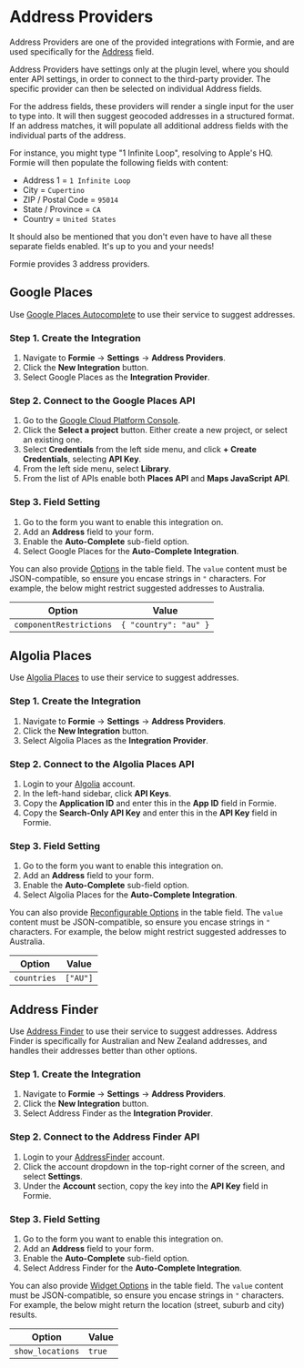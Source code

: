 # Address Providers
Address Providers are one of the provided integrations with Formie, and are used specifically for the [Address](docs:feature-tour/fields#address) field.

Address Providers have settings only at the plugin level, where you should enter API settings, in order to connect to the third-party provider. The specific provider can then be selected on individual Address fields.

For the address fields, these providers will render a single input for the user to type into. It will then suggest geocoded addresses in a structured format. If an address matches, it will populate all additional address fields with the individual parts of the address.

For instance, you might type "1 Infinite Loop", resolving to Apple's HQ. Formie will then populate the following fields with content:

- Address 1 = `1 Infinite Loop`
- City = `Cupertino`
- ZIP / Postal Code = `95014`
- State / Province = `CA`
- Country = `United States`

It should also be mentioned that you don't even have to have all these separate fields enabled. It's up to you and your needs!

Formie provides 3 address providers.

## Google Places
Use [Google Places Autocomplete](https://developers.google.com/maps/documentation/javascript/places-autocomplete) to use their service to suggest addresses.

### Step 1. Create the Integration
1. Navigate to **Formie** → **Settings** → **Address Providers**.
1. Click the **New Integration** button.
1. Select Google Places as the **Integration Provider**.

### Step 2. Connect to the Google Places API
1. Go to the <a href="https://console.cloud.google.com/project/_/apiui/apis/enabled" target="_blank">Google Cloud Platform Console</a>.
1. Click the **Select a project** button. Either create a new project, or select an existing one.
1. Select **Credentials** from the left side menu, and click **+ Create Credentials**, selecting **API Key**.
1. From the left side menu, select **Library**.
1. From the list of APIs enable both **Places API** and **Maps JavaScript API**.

### Step 3. Field Setting
1. Go to the form you want to enable this integration on.
1. Add an **Address** field to your form.
1. Enable the **Auto-Complete** sub-field option.
1. Select Google Places for the **Auto-Complete Integration**.

You can also provide [Options](https://developers.google.com/maps/documentation/javascript/places-autocomplete#add-autocomplete) in the table field. The `value` content must be JSON-compatible, so ensure you encase strings in `"` characters. For example, the below might restrict suggested addresses to Australia.

Option | Value
--- | ---
`componentRestrictions` | `{ "country": "au" }`


## Algolia Places
Use [Algolia Places](https://community.algolia.com/places/) to use their service to suggest addresses.

### Step 1. Create the Integration
1. Navigate to **Formie** → **Settings** → **Address Providers**.
1. Click the **New Integration** button.
1. Select Algolia Places as the **Integration Provider**.

### Step 2. Connect to the Algolia Places API
1. Login to your <a href="https://www.algolia.com/apps" target="_blank">Algolia</a> account.
1. In the left-hand sidebar, click **API Keys**.
1. Copy the **Application ID** and enter this in the **App ID** field in Formie.
1. Copy the **Search-Only API Key** and enter this in the **API Key** field in Formie.

### Step 3. Field Setting
1. Go to the form you want to enable this integration on.
1. Add an **Address** field to your form.
1. Enable the **Auto-Complete** sub-field option.
1. Select Algolia Places for the **Auto-Complete Integration**.

You can also provide [Reconfigurable Options](https://community.algolia.com/places/documentation.html#api-options-type) in the table field. The `value` content must be JSON-compatible, so ensure you encase strings in `"` characters. For example, the below might restrict suggested addresses to Australia.

Option | Value
--- | ---
`countries` | `["AU"]`


## Address Finder
Use [Address Finder](https://addressfinder.com.au/) to use their service to suggest addresses. Address Finder is specifically for Australian and New Zealand addresses, and handles their addresses better than other options.

### Step 1. Create the Integration
1. Navigate to **Formie** → **Settings** → **Address Providers**.
1. Click the **New Integration** button.
1. Select Address Finder as the **Integration Provider**.

### Step 2. Connect to the Address Finder API
1. Login to your <a href="https://portal.addressfinder.net/sessions/login" target="_blank">AddressFinder</a> account.
1. Click the account dropdown in the top-right corner of the screen, and select **Settings**.
1. Under the **Account** section, copy the key into the **API Key** field in Formie.

### Step 3. Field Setting
1. Go to the form you want to enable this integration on.
1. Add an **Address** field to your form.
1. Enable the **Auto-Complete** sub-field option.
1. Select Address Finder for the **Auto-Complete Integration**.

You can also provide [Widget Options](https://addressfinder.com.au/docs/widget_docs) in the table field. The `value` content must be JSON-compatible, so ensure you encase strings in `"` characters. For example, the below might return the location (street, suburb and city) results.

Option | Value
--- | ---
`show_locations` | `true`
